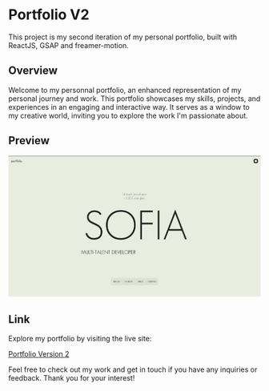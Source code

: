 # Portfolio V2

This project is my second iteration of my personal portfolio, built with ReactJS, GSAP and freamer-motion.

## Overview

Welcome to my personnal portfolio, an enhanced representation of my personal journey and work. This portfolio showcases my skills, projects, and experiences in an engaging and interactive way. It serves as a window to my creative world, inviting you to explore the work I'm passionate about.

## Preview

![Portfolio Version 2](./frontend/src/images/portfolio_v2.png)

## Link

Explore my portfolio by visiting the live site:

[Portfolio Version 2](https://sofia-hechaichi.com/)

Feel free to check out my work and get in touch if you have any inquiries or feedback. Thank you for your interest!

